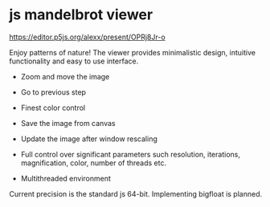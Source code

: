 # js mandelbrot viewer


https://editor.p5js.org/alexx/present/OPRj8Jr-o

Enjoy patterns of nature! The viewer provides minimalistic design, intuitive functionality and easy to use interface.

- Zoom and move the image
- Go to previous step
- Finest color control
- Save the image from canvas
- Update the image after window rescaling

- Full control over significant parameters such resolution, iterations, magnification, color, number of threads etc.
- Multithreaded environment

Current precision is the standard js 64-bit. Implementing bigfloat is planned. 
